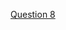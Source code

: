 [Question 8 ](https://www.linkedin.com/posts/vidhi-sharma426_%F0%9D%90%85%F0%9D%90%A2%F0%9D%90%A7%F0%9D%90%9D%F0%9D%90%A2%F0%9D%90%A7%F0%9D%90%A0-%F0%9D%90%93%F0%9D%90%9E%F0%9D%90%9A%F0%9D%90%A6-%F0%9D%90%92%F0%9D%90%A2%F0%9D%90%B3%F0%9D%90%9E-%F0%9D%90%9F%F0%9D%90%A8%F0%9D%90%AB-%F0%9D%90%84%F0%9D%90%9A%F0%9D%90%9C%F0%9D%90%A1-activity-7245833295161090048-vC1M?utm_source=share&utm_medium=member_desktop)
